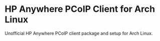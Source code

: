# HP Anywhere PCoIP Client for Arch Linux
Unofficial HP Anywhere PCoIP client package and setup for Arch Linux.
